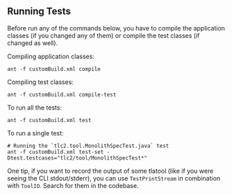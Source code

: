 Running Tests
--------------

Before run any of the commands below, you have to compile the
application classes (if you changed any of them) or compile the test
classes (if changed as well).

Compiling application classes:

``` shell
ant -f customBuild.xml compile
```

Compiling test classes:

``` shell
ant -f customBuild.xml compile-test
```

To run all the tests:

``` shell
ant -f customBuild.xml test
```

To run a single test:

``` shell
# Running the `tlc2.tool.MonolithSpecTest.java` test
ant -f customBuild.xml test-set -Dtest.testcases="tlc2/tool/MonolithSpecTest*"
```

One tip, if you want to record the output of some tlatool (like if you
were seeing the CLI stdout/stderr), you can use `TestPrintStream` in
combination with `ToolIO`. Search for them in the codebase.
